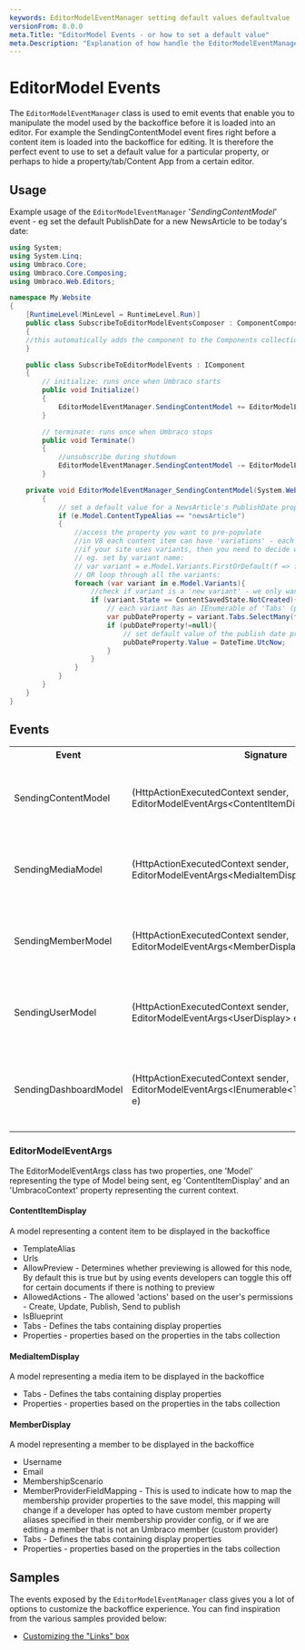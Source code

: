 ```yaml
---
keywords: EditorModelEventManager setting default values defaultvalue
versionFrom: 8.0.0
meta.Title: "EditorModel Events - or how to set a default value"
meta.Description: "Explanation of how handle the EditorModelEventManager SendingContent event to set an initial default value for a propery when the editor creates a new content item in the backoffice"
---
```


# EditorModel Events

The `EditorModelEventManager` class is used to emit events that enable you to manipulate the model used by the backoffice before it is loaded into an editor. For example the SendingContentModel event fires right before a content item is loaded into the backoffice for editing. It is therefore the perfect event to use to set a default value for a particular property, or perhaps to hide a property/tab/Content App from a certain editor.

## Usage

Example usage of the `EditorModelEventManager` '*SendingContentModel*' event - eg set the default PublishDate for a new NewsArticle to be today's date:

```csharp
using System;
using System.Linq;
using Umbraco.Core;
using Umbraco.Core.Composing;
using Umbraco.Web.Editors;

namespace My.Website
{
    [RuntimeLevel(MinLevel = RuntimeLevel.Run)]
    public class SubscribeToEditorModelEventsComposer : ComponentComposer<SubscribeToEditorModelEvents>
    {
    //this automatically adds the component to the Components collection of the Umbraco composition
    }

    public class SubscribeToEditorModelEvents : IComponent
    {
        // initialize: runs once when Umbraco starts
        public void Initialize()
        {
            EditorModelEventManager.SendingContentModel += EditorModelEventManager_SendingContentModel;
        }

        // terminate: runs once when Umbraco stops
        public void Terminate()
        {
            //unsubscribe during shutdown
            EditorModelEventManager.SendingContentModel -= EditorModelEventManager_SendingContentModel;
        }

    private void EditorModelEventManager_SendingContentModel(System.Web.Http.Filters.HttpActionExecutedContext sender, EditorModelEventArgs<Umbraco.Web.Models.ContentEditing.ContentItemDisplay> e)
        {
            // set a default value for a NewsArticle's PublishDate property, the editor can override this, but we will suggest it should be today's date
            if (e.Model.ContentTypeAlias == "newsArticle")
            {
                //access the property you want to pre-populate
                //in V8 each content item can have 'variations' - each variation is represented by the `ContentVariantDisplay` class.
                //if your site uses variants, then you need to decide whether to set the default value for all variants or a specific variant
                // eg. set by variant name:
                // var variant = e.Model.Variants.FirstOrDefault(f => f.Name == "specificVariantName");
                // OR loop through all the variants:
                foreach (var variant in e.Model.Variants){
                    //check if variant is a 'new variant' - we only want to set the default value when the content item is first created
                    if (variant.State == ContentSavedState.NotCreated){
                        // each variant has an IEnumerable of 'Tabs' (property groupings) and each of these contain an IEnumerable of `ContentPropertyDisplay` properties
                        var pubDateProperty = variant.Tabs.SelectMany(f => f.Properties).FirstOrDefault(f => f.Alias.InvariantEquals("publishDate"));
                        if (pubDateProperty!=null){
                            // set default value of the publish date property if it exists
                            pubDateProperty.Value = DateTime.UtcNow;
                        }
                    }
                }
            }
        }
    }
}
```
## Events

<table>
    <tr>
        <th>Event</th>
        <th>Signature</th>
        <th>Description</th>
    </tr>
    <tr>
        <td>SendingContentModel</td>
        <td>(HttpActionExecutedContext sender,  EditorModelEventArgs&ltContentItemDisplay&gt; e)</td>
        <td>
        Raised right before the editor model is sent for editing in the content section <br />
        NOTE: 'e' contains a model property of *Umbraco.Web.Models.ContentEditing.ContentItemDisplay* type which in turn contains the tabs and properties of the elements about to be loaded for editing
        </td>
    </tr>
    <tr>
        <td>SendingMediaModel</td>
        <td>(HttpActionExecutedContext sender,  EditorModelEventArgs&ltMediaItemDisplay&gt; e)</td>
        <td>
        Raised right before the editor model is sent for editing in the media section <br />
        NOTE: 'e' contains a model property of *Umbraco.Web.Models.ContentEditing.MediaItemDisplay* type which in turn contains the tabs and properties of the elements about to be loaded for editing
        </td>
    </tr>
    <tr>
        <td>SendingMemberModel</td>
        <td>(HttpActionExecutedContext sender,  EditorModelEventArgs&ltMemberDisplay&gt; e)</td>
        <td>
        Raised right before the editor model is sent for editing in the member section.<br />
        NOTE: 'e' contains a model property of *Umbraco.Web.Models.ContentEditing.MemberDisplay* type which in turn contains the tabs and properties of the elements about to be loaded for editing
        </td>
    </tr>
    <tr>
        <td>SendingUserModel</td>
        <td>(HttpActionExecutedContext sender,  EditorModelEventArgs&ltUserDisplay&gt; e)</td>
        <td>
        Raised right before the editor model is sent for editing in the user section.<br />
        NOTE: 'e' contains a model property of *Umbraco.Web.Models.ContentEditing.UserDisplay* type which in turn contains the tabs and properties of the elements about to be loaded for editing
        </td>
            </tr>
        <tr>
            <td>SendingDashboardModel</td>
        <td>(HttpActionExecutedContext sender, EditorModelEventArgs&ltIEnumerable&ltTab&ltIDashboardSlim&gt;&gt;&gt; e)</td>
        <td>
        Raised right before the a dashboard is retrieved in a section.<br />
        NOTE: 'e' contains a model property that is an IEnumerable of *Umbraco.Web.Models.ContentEditing.Tab<Umbraco.Core.Dashboards.DashboardSlim>* each Tab object gives you access to Label, Alias, Properties and whether it IsActive, and the DashboardSlim gives you access to the alias and path to the angularJS view for the dashboard.
        </td>
    </tr>
    </table>

### EditorModelEventArgs

The EditorModelEventArgs class has two properties, one 'Model' representing the type of Model being sent, eg 'ContentItemDisplay' and an 'UmbracoContext' property representing the current context.

#### ContentItemDisplay

A model representing a content item to be displayed in the backoffice

* TemplateAlias
* Urls
* AllowPreview - Determines whether previewing is allowed for this node, By default this is true but by using events developers can toggle this off for certain documents if there is nothing to preview
* AllowedActions - The allowed 'actions' based on the user's permissions - Create, Update, Publish, Send to publish
* IsBlueprint
* Tabs - Defines the tabs containing display properties
* Properties - properties based on the properties in the tabs collection

#### MediaItemDisplay

A model representing a media item to be displayed in the backoffice

* Tabs - Defines the tabs containing display properties
* Properties - properties based on the properties in the tabs collection

#### MemberDisplay

A model representing a member to be displayed in the backoffice

* Username
* Email
* MembershipScenario
* MemberProviderFieldMapping - This is used to indicate how to map the membership provider properties to the save model, this mapping will change if a developer has opted to have custom member property aliases specified in their membership provider config, or if we are editing a member that is not an Umbraco member (custom provider)
* Tabs - Defines the tabs containing display properties
* Properties - properties based on the properties in the tabs collection

## Samples

The events exposed by the `EditorModelEventManager` class gives you a lot of options to customize the backoffice experience. You can find inspiration from the various samples provided below:

* [Customizing the "Links" box](Customizing-the-links-box)
